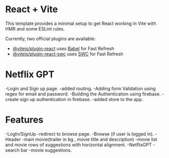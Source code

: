 # React + Vite

This template provides a minimal setup to get React working in Vite with HMR and some ESLint rules.

Currently, two official plugins are available:

- [@vitejs/plugin-react](https://github.com/vitejs/vite-plugin-react/blob/main/packages/plugin-react/README.md) uses [Babel](https://babeljs.io/) for Fast Refresh
- [@vitejs/plugin-react-swc](https://github.com/vitejs/vite-plugin-react-swc) uses [SWC](https://swc.rs/) for Fast Refresh
# Netflix GPT
 -Login and Sign up page.
 -added routing.
 -Adding form Validation using regex for email and password.
 -Building the Authentication using firebase.
 -create sign up authentication in firebase.
 -added store to the app.


# Features
-LogIn/SignUp
 -redirect to browse page.
-Browse (if user is logged in).
  -Header
  -main movie(trailer in bg , movie title and description)
  -movie list and movie rows of suggestions with horizontal alignment.
-NetflixGPT
 -search bar
 -movie suggestions.